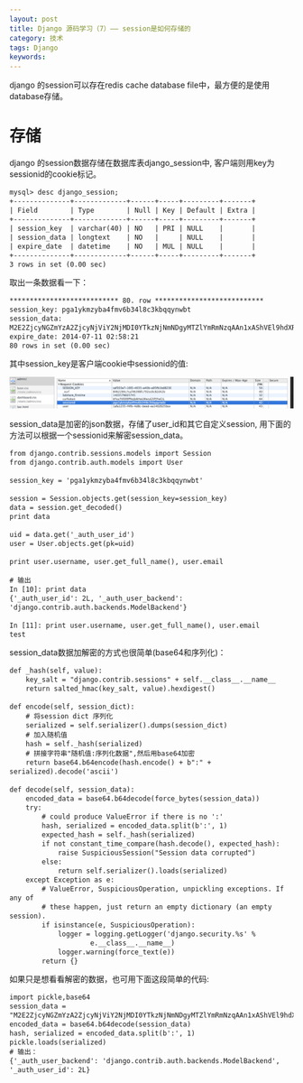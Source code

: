 ```yaml
---
layout: post
title: Django 源码学习（7）—— session是如何存储的
category: 技术
tags: Django
keywords:
---
```


django 的session可以存在redis cache database file中，最方便的是使用database存储。

# 存储
django 的session数据存储在数据库表django_session中, 客户端则用key为sessionid的cookie标记。

    mysql> desc django_session;
    +--------------+-------------+------+-----+---------+-------+
    | Field        | Type        | Null | Key | Default | Extra |
    +--------------+-------------+------+-----+---------+-------+
    | session_key  | varchar(40) | NO   | PRI | NULL    |       |
    | session_data | longtext    | NO   |     | NULL    |       |
    | expire_date  | datetime    | NO   | MUL | NULL    |       |
    +--------------+-------------+------+-----+---------+-------+
    3 rows in set (0.00 sec)

取出一条数据看一下：

    *************************** 80. row ***************************
    session_key: pga1ykmzyba4fmv6b34l8c3kbqqynwbt
    session_data: M2E2ZjcyNGZmYzA2ZjcyNjViY2NjMDI0YTkzNjNmNDgyMTZlYmRmNzqAAn1xAShVEl9hdXRoX3VzZXJfYmFja2VuZHECVSlkamFuZ28uY29udHJpYi5hdXRoLmJhY2tlbmRzLk1vZGVsQmFja2VuZHEDVQ1fYXV0aF91c2VyX2lkcQSKAQJ1Lg==
    expire_date: 2014-07-11 02:58:21
    80 rows in set (0.00 sec)

其中session_key是客户端cookie中sessionid的值:

![django sessionid](/assets/images/django/sessionid.png)

session_data是加密的json数据，存储了user_id和其它自定义session, 用下面的方法可以根据一个sessionid来解密session_data。

    from django.contrib.sessions.models import Session
    from django.contrib.auth.models import User
    
    session_key = 'pga1ykmzyba4fmv6b34l8c3kbqqynwbt'
    
    session = Session.objects.get(session_key=session_key)
    data = session.get_decoded()
    print data

    uid = data.get('_auth_user_id')
    user = User.objects.get(pk=uid)

    print user.username, user.get_full_name(), user.email

    # 输出
    In [10]: print data
    {'_auth_user_id': 2L, '_auth_user_backend': 'django.contrib.auth.backends.ModelBackend'}

    In [11]: print user.username, user.get_full_name(), user.email
    test  

session_data数据加解密的方式也很简单(base64和序列化)：

    def _hash(self, value):
        key_salt = "django.contrib.sessions" + self.__class__.__name__
        return salted_hmac(key_salt, value).hexdigest()

    def encode(self, session_dict):
        # 将session dict 序列化
        serialized = self.serializer().dumps(session_dict)
        # 加入随机值
        hash = self._hash(serialized)
        # 拼接字符串"随机值:序列化数据",然后用base64加密
        return base64.b64encode(hash.encode() + b":" + serialized).decode('ascii')

    def decode(self, session_data):
        encoded_data = base64.b64decode(force_bytes(session_data))
        try:
            # could produce ValueError if there is no ':'
            hash, serialized = encoded_data.split(b':', 1)
            expected_hash = self._hash(serialized)
            if not constant_time_compare(hash.decode(), expected_hash):
                raise SuspiciousSession("Session data corrupted")
            else:
                return self.serializer().loads(serialized)
        except Exception as e:
            # ValueError, SuspiciousOperation, unpickling exceptions. If any of
            # these happen, just return an empty dictionary (an empty session).
            if isinstance(e, SuspiciousOperation):
                logger = logging.getLogger('django.security.%s' %
                        e.__class__.__name__)
                logger.warning(force_text(e))
            return {}

如果只是想看看解密的数据，也可用下面这段简单的代码:

    import pickle,base64
    session_data = "M2E2ZjcyNGZmYzA2ZjcyNjViY2NjMDI0YTkzNjNmNDgyMTZlYmRmNzqAAn1xAShVEl9hdXRoX3VzZXJfYmFja2VuZHECVSlkamFuZ28uY29udHJpYi5hdXRoLmJhY2tlbmRzLk1vZGVsQmFja2VuZHEDVQ1fYXV0aF91c2VyX2lkcQSKAQJ1Lg=="
    encoded_data = base64.b64decode(session_data)
    hash, serialized = encoded_data.split(b':', 1)
    pickle.loads(serialized)
    # 输出：
    {'_auth_user_backend': 'django.contrib.auth.backends.ModelBackend',
    '_auth_user_id': 2L}
